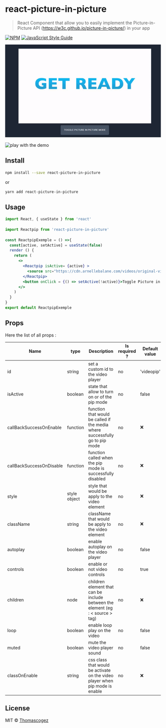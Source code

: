 # react-picture-in-picture

> React Component that allow you to easily implement the Picture-in-Picture API (https://w3c.github.io/picture-in-picture/) in your app

[![NPM](https://img.shields.io/npm/v/react-picture-in-picture.svg)](https://www.npmjs.com/package/react-picture-in-picture) [![JavaScript Style Guide](https://img.shields.io/badge/code_style-standard-brightgreen.svg)](https://standardjs.com)

![alt text](demo.gif)

![play with the demo](https://bit.ly/35VT4tW)

## Install

```bash
npm install --save react-picture-in-picture
```
or
```bash
yarn add react-picture-in-picture
```

## Usage

```jsx
import React, { useState } from 'react'

import Reactpip from 'react-picture-in-picture'

const ReactpipExemple = () =>{
  const[active, setActive] = useState(false)
  render () {
    return (
      <>
        <Reactpip isActive= {active} >
          <source src="https://cdn.arnellebalane.com/videos/original-video.mp4"/>
        </Reactpip>
        <button onClick = {() => setActive(!active)}>Toggle Picture in Picture</button>
      </>
    )
  }
}
export default ReactpipExemple
```

## Props

Here the list of all props :

| Name                     | type         | Description                                                  | Is required ? | Default value |
| ------------------------ | ------------ | ------------------------------------------------------------ | ------------- | ------------- |
| id                       | string       | set a custom id to the video player                          | no            | 'videopip'    |
| isActive                 | boolean      | state that allow to turn on or of the pip mode               | no            | false         |
| callBackSuccessOnEnable  | function     | function that would be called if the media where successfully go to pip mode | no            | :x:           |
| callBackSuccessOnDisable | function     | function called when the pip mode is successfully disabled   | no            | :x:           |
| style                    | style object | style that would be apply to the video element               | no            | :x:           |
| className                | string       | className that would be apply to the video element           | no            | :x:           |
| autoplay                 | boolean      | enable autoplay on the video player                          | no            | false         |
| controls                 | boolean      | enable or not video controls                                 | no            | true          |
| children                 | node         | children element that can be include between the element (eg : < source > tag) | no            | :x:           |
| loop                     | boolean      | enable loop play on the video                                | no            | false         |
| muted                    | boolean      | mute the video player sound                                  | no            | false         |
| classOnEnable            | string       | css class that would be activate on the video player when pip mode is enable | no            | :x:           |



## License

MIT © [Thomascogez](https://github.com/Thomascogez)
